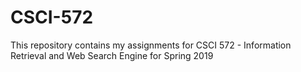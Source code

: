 # CSCI-572
This repository contains my assignments for CSCI 572 - Information Retrieval and Web Search Engine for Spring 2019
